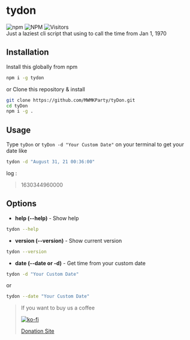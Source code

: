 # tydon
![npm](https://img.shields.io/npm/v/tydon?style=for-the-badge) ![NPM](https://img.shields.io/npm/l/tydon?style=for-the-badge) 
![Visitors](https://api.visitorbadge.io/api/visitors?path=https%3A%2F%2Fgithub.com%2FMWMKParty%2FtyDon&countColor=%23263759)<br />
Just a laziest cli script that using to call the time from Jan 1, 1970

## Installation
Install this globally from npm
```zsh
npm i -g tydon
```
or Clone this repository & install
```zsh
git clone https://github.com/MWMKParty/tyDon.git
cd tyDon
npm i -g .
```

## Usage
Type `tyDon` or `tyDon -d "Your Custom Date"` on your terminal to get your date like
```zsh
tydon -d "August 31, 21 00:36:00"
```
log :
> 1630344960000


## Options
- **help (--help)** - Show help
```zsh
tydon --help
```
- **version (--version)** - Show current version
```zsh
tydon --version
```
- **date (--date or -d)** - Get time from your custom date
```zsh
tydon -d "Your Custom Date"
```
or
```zsh
tydon --date "Your Custom Date"
```

> If you want to buy us a coffee
>
> [![ko-fi](https://ko-fi.com/img/githubbutton_sm.svg)](https://ko-fi.com/B0B71V63A)
>
> [Donation Site](https://detzz-d.carrd.co/)